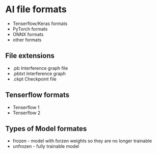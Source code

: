 # AI file formats
* Tenserflow/Keras formats
* PyTorch formats
* ONNX formats
* other formats

## File extensions
* .pb Interference graph file
* .pbtxt Interference graph
* .ckpt Checkpoint file

## Tenserflow formats
* Tenserflow 1
* Tenserflow 2

## Types of Model formates
* frozen - model with forzen weights so they are no longer trainable
* unfrozen - fully trainable model
